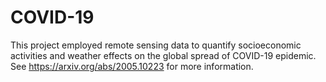 # COVID-19
This project employed remote sensing data to quantify socioeconomic activities and weather effects on the global spread of COVID-19 epidemic.
See https://arxiv.org/abs/2005.10223 for more information.
